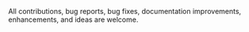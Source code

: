 All contributions, bug reports, bug fixes, documentation improvements, enhancements, and ideas are welcome.




